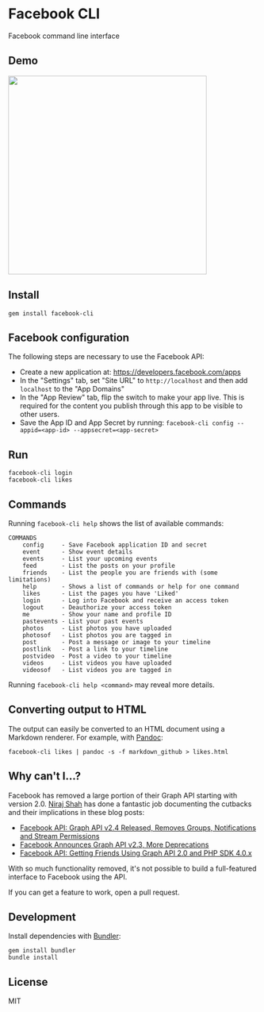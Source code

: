 # Facebook CLI

Facebook command line interface

## Demo

<a href="https://asciinema.org/a/87129"><img src="https://asciinema.org/a/87129.png" width="400"/></a>

## Install

```
gem install facebook-cli
```

## Facebook configuration

The following steps are necessary to use the Facebook API:

- Create a new application at: https://developers.facebook.com/apps
- In the "Settings" tab, set "Site URL" to `http://localhost` and then add `localhost` to the "App Domains"
- In the "App Review" tab, flip the switch to make your app live. This is required for the content you publish through this app to be visible to other users.
- Save the App ID and App Secret by running: `facebook-cli config --appid=<app-id> --appsecret=<app-secret>`

## Run

```
facebook-cli login
facebook-cli likes
```

## Commands

Running ```facebook-cli help``` shows the list of available commands:

```
COMMANDS
    config     - Save Facebook application ID and secret
    event      - Show event details
    events     - List your upcoming events
    feed       - List the posts on your profile
    friends    - List the people you are friends with (some limitations)
    help       - Shows a list of commands or help for one command
    likes      - List the pages you have 'Liked'
    login      - Log into Facebook and receive an access token
    logout     - Deauthorize your access token
    me         - Show your name and profile ID
    pastevents - List your past events
    photos     - List photos you have uploaded
    photosof   - List photos you are tagged in
    post       - Post a message or image to your timeline
    postlink   - Post a link to your timeline
    postvideo  - Post a video to your timeline
    videos     - List videos you have uploaded
    videosof   - List videos you are tagged in
```

Running ```facebook-cli help <command>``` may reveal more details.

## Converting output to HTML

The output can easily be converted to an HTML document using a Markdown renderer.  For example, with [Pandoc](http://pandoc.org/):

```
facebook-cli likes | pandoc -s -f markdown_github > likes.html
```

## Why can't I...?

Facebook has removed a large portion of their Graph API starting with version 2.0. [Niraj Shah](https://github.com/niraj-shah) has done a fantastic job documenting the cutbacks and their implications in these blog posts:

* [Facebook API: Graph API v2.4 Released, Removes Groups, Notifications and Stream Permissions](https://www.webniraj.com/2015/07/14/facebook-api-graph-api-v2-4-released-removes-groups-notifications-and-stream-permissions/)
* [Facebook Announces Graph API v2.3, More Deprecations](https://www.webniraj.com/2015/03/26/facebook-announces-graph-api-v2-3-more-deprecations/)
* [Facebook API: Getting Friends Using Graph API 2.0 and PHP SDK 4.0.x](https://www.webniraj.com/2014/06/12/facebook-api-getting-friends-using-graph-api-2-0-and-php-sdk-4-0-x/)

With so much functionality removed, it's not possible to build a full-featured interface to Facebook using the API.

If you can get a feature to work, open a pull request.

## Development

Install dependencies with [Bundler](http://bundler.io/):

```
gem install bundler
bundle install
```

## License

MIT